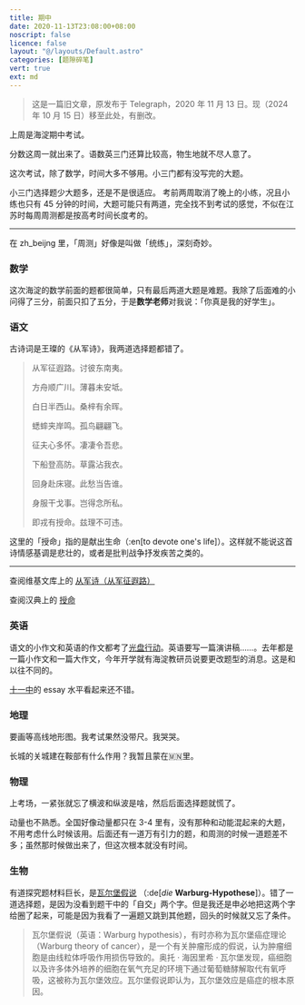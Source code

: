 ```yaml
---
title: 期中
date: 2020-11-13T23:08:00+08:00
noscript: false
licence: false
layout: "@/layouts/Default.astro"
categories: [题隙碎笔]
vert: true
ext: md
---
```


> 这是一篇旧文章，原发布于 Telegraph，2020 年 11 月 13 日。现（2024 年 10 月 15 日）移至此处，有删改。

上周是海淀期中考试。

分数这周一就出来了。语数英三门还算比较高，物生地就不尽人意了。

这次考试，除了数学，时间大多不够用。小三门都有没写完的大题。

小三门选择题少大题多，还是不是很适应。
考前两周取消了晚上的小练，况且小练也只有 45 分钟的时间，大题可能只有两道，完全找不到考试的感觉，不似在江苏时每周周测都是按高考时间长度考的。

* * *

在 zh_beijng 里，「周测」好像是叫做「统练」，深刻奇妙。

### 数学

这次海淀的数学前面的题都很简单，只有最后两道大题是难题。我除了后面难的小问得了三分，前面只扣了五分，于是**数学老师**对我说：「你真是我的好学生」。

### 语文

古诗词是王璨的《从军诗》，我两道选择题都错了。

> 从军征遐路。讨彼东南夷。
>
> 方舟顺广川。薄暮未安坻。
>
> 白日半西山。桑梓有余晖。
>
> 蟋蟀夹岸鸣。孤鸟翩翩飞。
>
> 征夫心多怀。凄凄令吾悲。
>
> 下船登高防。草露沾我衣。
>
> 回身赴床寝。此愁当告谁。
>
> 身服干戈事。岂得念所私。
>
> 即戎有授命。兹理不可违。

这里的「授命」指的是献出生命（:en[to devote one's life]）。这样就不能说这首诗情感基调是悲壮的，或者是批判战争抒发疾苦之类的。

* * *

查阅维基文库上的 [从军诗（从军征遐路）](https://telegra.ph/%E4%BB%8E%E5%86%9B%E8%AF%97%E4%BB%8E%E5%86%9B%E5%BE%81%E9%81%90%E8%B7%AF-11-13)

查阅汉典上的 [授命](https://www.zdic.net/hans/%E6%8E%88%E5%91%BD)

### 英语

语文的小作文和英语的作文都考了[光盘行动](https://zh.wikipedia.org/wiki/%E5%85%89%E7%9B%98%E8%A1%8C%E5%8A%A8#cite_ref-8)。英语要写一篇演讲稿……。去年都是一篇小作文和一篇大作文，今年开学就有海淀教研员说要更改题型的消息。这是和以往不同的。

[十一中](https://zh.wikipedia.org/zh-hans/%E5%8C%97%E4%BA%AC%E5%B8%82%E5%8D%81%E4%B8%80%E5%AD%A6%E6%A0%A1)的 essay 水平看起来还不错。

### 地理

要画等高线地形图。我考试果然没带尺。我哭哭。

长城的关城建在鞍部有什么作用？我暂且蒙在🇲🇳里。

### 物理

上考场，一紧张就忘了横波和纵波是啥，然后后面选择题就慌了。

动量也不熟悉。全国好像动量都只在 3-4 里有，没有那种和动能混起来的大题，不用考虑什么时候该用。后面还有一道万有引力的题，和周测的时候一道题差不多；虽然那时候做出来了，但这次根本就没有时间。

### 生物

有道探究题材料巨长，是[瓦尔堡假说](https://zh.m.wikipedia.org/zh-hans/%E7%93%A6%E5%B0%94%E5%A0%A1%E5%81%87%E8%AF%B4) （:de[_die_ **Warburg-Hypothese**]）。错了一道选择题，是因为没看到题干中的「自交」两个字。但是我还是申必地把这两个字给圈了起来，可能是因为我看了一遍题又跳到其他题，回头的时候就又忘了条件。

> 瓦尔堡假说（英语：Warburg hypothesis），有时亦称为瓦尔堡癌症理论（Warburg theory of cancer），是一个有关肿瘤形成的假说，认为肿瘤细胞是由线粒体呼吸作用损伤导致的。奥托 · 海因里希 · 瓦尔堡发现，癌细胞以及许多体外培养的细胞在氧气充足的环境下通过葡萄糖酵解取代有氧呼吸，这被称为瓦尔堡效应。瓦尔堡假说即认为，瓦尔堡效应是癌症的根本原因。
